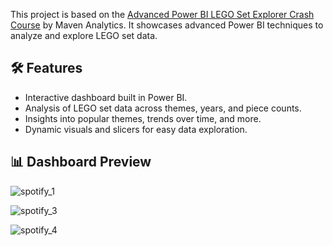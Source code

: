 This project is based on the [Advanced Power BI LEGO Set Explorer Crash Course](https://mavenanalytics.io/crash-courses/advanced-power-bi-lego-set-explorer) by Maven Analytics. It showcases advanced Power BI techniques to analyze and explore LEGO set data.


## 🛠 Features

- Interactive dashboard built in Power BI.
- Analysis of LEGO set data across themes, years, and piece counts.
- Insights into popular themes, trends over time, and more.
- Dynamic visuals and slicers for easy data exploration.

## 📊 Dashboard Preview

![spotify_1](https://github.com/user-attachments/assets/d3ee191a-8720-4695-a7aa-3e3e7cd7e7be)

![spotify_3](https://github.com/user-attachments/assets/4973aa29-6f2f-4f31-973c-73b42467d6ab)

![spotify_4](https://github.com/user-attachments/assets/63e22adf-bb03-4972-97dd-d1d7b972a8d0)
